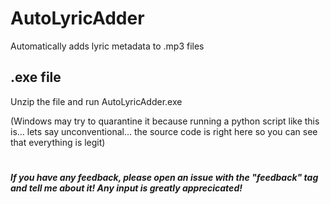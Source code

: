# AutoLyricAdder
Automatically adds lyric metadata to .mp3 files

## .exe file
Unzip the file and run AutoLyricAdder.exe

(Windows may try to quarantine it because running a python script like this is... lets say unconventional... the source code is right here so you can see that everything is legit)

#
***If you have any feedback, please open an issue with the "feedback" tag and tell me about it! Any input is greatly apprecicated!***